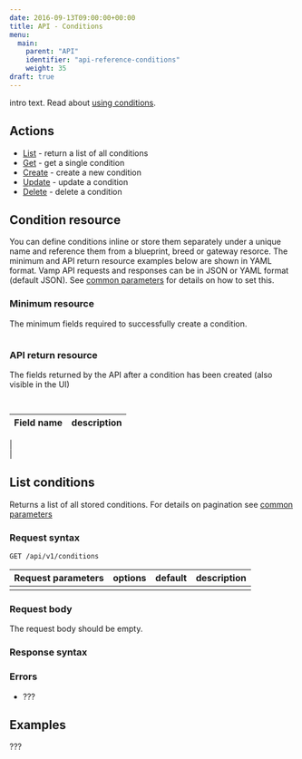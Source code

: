 ```yaml
---
date: 2016-09-13T09:00:00+00:00
title: API - Conditions
menu:
  main:
    parent: "API"
    identifier: "api-reference-conditions"
    weight: 35
draft: true
---
```

intro text. Read about [using conditions](documentation/using-vamp/conditions/).

## Actions
 
 * [List](/documentation/api/v9.9.9/api-conditions/#list-conditions) - return a list of all conditions
 * [Get](/documentation/api/v9.9.9/api-conditions/#get-condition) - get a single condition
 * [Create](/documentation/api/v9.9.9/api-conditions/#create-condition) - create a new condition 
 * [Update](/documentation/api/v9.9.9/api-conditions/#update-condition) - update a condition
 * [Delete](/documentation/api/v9.9.9/api-conditions/#delete-condition) - delete a condition

## Condition resource
You can define conditions inline or store them separately under a unique name and reference them from a blueprint, breed or gateway resorce.
The minimum and API return resource examples below are shown in YAML format. Vamp API requests and responses can be in JSON or YAML format (default JSON). See [common parameters](/documentation/api/v9.9.9/api-common-parameters) for details on how to set this.

### Minimum resource
The minimum fields required to successfully create a condition.

```

```

### API return resource
The fields returned by the API after a condition has been created (also visible in the UI)

```
 
```

 Field name        | description          
 -----------------|-----------------
  |  
  |
  

## List conditions

Returns a list of all stored conditions. For details on pagination see [common parameters](/documentation/api/v9.9.9/api-common-parameters)

### Request syntax
    GET /api/v1/conditions

| Request parameters         | options           | default          | description       |
| ----------------- |:-----------------:|:----------------:| -----------------:|
|  |  |  |  |

### Request body
The request body should be empty.

### Response syntax


### Errors
* ???

## Examples

???